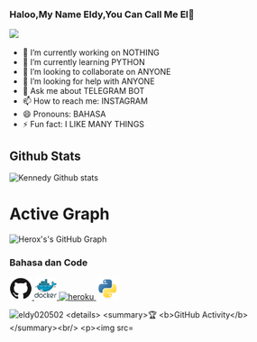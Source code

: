 ### Haloo,My Name Eldy,You Can Call Me El👋

<img src="https://telegra.ph/file/78d150a3ce9488dcaa7cf.jpg" />

- 🔭 I’m currently working on NOTHING
- 🌱 I’m currently learning PYTHON
- 👯 I’m looking to collaborate on ANYONE
- 🤔 I’m looking for help with ANYONE
- 💬 Ask me about TELEGRAM BOT
- 📫 How to reach me: INSTAGRAM
- 😄 Pronouns: BAHASA
- ⚡ Fun fact: I LIKE MANY THINGS

##   **Github Stats**
![Kennedy Github stats](https://github-readme-stats.vercel.app/api?username=eldy020502&show_icons=true&theme=tokyonight)

# Active Graph

![Herox's's GitHub Graph](https://activity-graph.herokuapp.com/graph?username=eldy020502&custom_title=My%20Graph&bg_color=241731&line=f20f80&color=f52f91&point=fdf5ea&hide_border=true&area=false&area_color=fdf5ea)

<h3 align="left">Bahasa dan Code</h3>
<p align="left"> <a href="https://www.github.com/" target="_blank"> <img src="https://raw.githubusercontent.com/devicons/devicon/master/icons/github/github-original.svg" alt="github" width="40" height="40"/> </a> <a href="https://www.docker.com/" target="_blank"> <img src="https://raw.githubusercontent.com/devicons/devicon/master/icons/docker/docker-original-wordmark.svg" alt="docker" width="40" height="40"/> </a> <a href="https://heroku.com" target="_blank"> <img src="https://www.vectorlogo.zone/logos/heroku/heroku-icon.svg" alt="heroku" width="40" height="40"/> </a> <a href="https://www.python.org" target="_blank"> <img src="https://raw.githubusercontent.com/devicons/devicon/master/icons/python/python-original.svg" alt="python" width="40" height="40"/> </a> </p>

<p><img align="center" src="https://github-readme-streak-stats.herokuapp.com/?user=eldy020502&" alt="eldy020502


<details>
    <summary>&#127942 <b>GitHub Activity</b></summary><br/>

![Metrics](https://metrics.lecoq.io/eldy020502?template=classic&repositories.forks=true&languages=1&languages.colors=github&languages.threshold=0%25&config.timezone=Asia%2FSolo)
